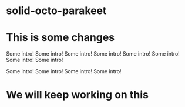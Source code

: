 # solid-octo-parakeet

# This is some changes
Some intro! Some intro! Some intro! Some intro!
Some intro! Some intro! Some intro! Some intro!

Some intro! Some intro! Some intro! Some intro!

# We will keep working on this